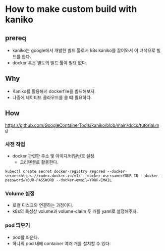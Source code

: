# How to make custom build with kaniko

## prereq

- kaniko는 google에서 개발한 빌드 툴로서 k8s kaniko를 끌어와서 이 녀석으로 빌드를 한다. 
- docker 혹은 별도의 빌드 툴이 필요 없다. 

## Why 

- Kaniko를 활용해서 dockerfile을 빌드해보자. 
- 나중에 네이티브 클라우드를 쓸 떄 필요하다. 

## How 

https://github.com/GoogleContainerTools/kaniko/blob/main/docs/tutorial.md

### 사전 작업 

- docker 관련한 주소 및 아이디/비밀번호 설정 
    + 크리덴셜로 활용한다. 

```
kubectl create secret docker-registry regcred --docker-server=https://index.docker.io/v1/ --docker-username=YOUR-ID --docker-password=YOUR-PASSWORD --docker-email=YOUR-EMAIL
```

### Volume 설정 

- 로컬 디스크와 연결하는 과정이다. 
- k8s의 특성상 volume과 volume-claim 두 개를 yaml로 설정해주자. 

### pod 띄우기 

- pod를 띄운다. 
- 하나의 pod 내에 container 여러 개를 설치할 수 있다. 


